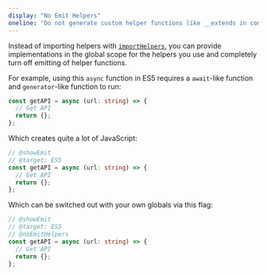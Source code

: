 ```yaml
---
display: "No Emit Helpers"
oneline: "Do not generate custom helper functions like __extends in compiled output."
---
```


Instead of importing helpers with [`importHelpers`](#importHelpers), you can provide implementations in the global scope for the helpers you use and completely turn off emitting of helper functions.

For example, using this `async` function in ES5 requires a `await`-like function and `generator`-like function to run:

```ts twoslash
const getAPI = async (url: string) => {
  // Get API
  return {};
};
```

Which creates quite a lot of JavaScript:

```ts twoslash
// @showEmit
// @target: ES5
const getAPI = async (url: string) => {
  // Get API
  return {};
};
```

Which can be switched out with your own globals via this flag:

```ts twoslash
// @showEmit
// @target: ES5
// @noEmitHelpers
const getAPI = async (url: string) => {
  // Get API
  return {};
};
```
